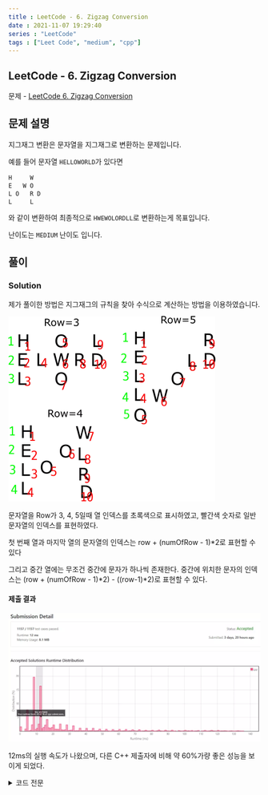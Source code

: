 ```yaml
---
title : LeetCode - 6. Zigzag Conversion
date : 2021-11-07 19:29:40
series : "LeetCode"
tags : ["Leet Code", "medium", "cpp"]
---
```


## LeetCode - 6. Zigzag Conversion
문제 - [LeetCode 6. Zigzag Conversion](https://leetcode.com/problems/zigzag-conversion/)

## 문제 설명
지그재그 변환은 문자열을 지그재그로 변환하는 문제입니다.

예를 들어 문자열 `HELLOWORLD`가 있다면

```
H     W
E   W O
L O   R D
L     L
```

와 같이 변환하여 최종적으로 `HWEWOLORDLL`로 변환하는게 목표입니다.

난이도는 `MEDIUM` 난이도 입니다.

## 풀이
### Solution

제가 풀이한 방법은 지그재그의 규칙을 찾아 수식으로 계산하는 방법을 이용하였습니다.

![example equation](./images/6/example.webp)

문자열을 Row가 3, 4, 5일때 열 인덱스를 초록색으로 표시하였고, 빨간색 숫자로 일반 문자열의 인덱스를 표현하였다.

첫 번째 열과 마지막 열의 문자열의 인덱스는 row + (numOfRow - 1)*2로 표현할 수 있다

그리고 중간 열에는 무조건 중간에 문자가 하나씩 존재한다. 중간에 위치한 문자의 인덱스는 (row + (numOfRow - 1)\*2) - ((row-1)\*2)로 표현할 수 있다.

#### 제출 결과
![Solution 1 result](./images/6/result_1.webp)

12ms의 실행 속도가 나왔으며, 다른 C++ 제출자에 비해 약 60%가량 좋은 성능을 보이게 되었다.

<details>
<summary>코드 전문</summary>
    
```cpp
#include <string>

class Solution 
{
public:
    std::string convert(std::string s, int numRows) 
    {
        if (numRows <= 1) return s;
        
        bool middle = false;
        int curRow = 0;
        int i = 0;
        std::string result = "";

        while (result.size() != s.size())
        {
            int index = curRow + (i * ((numRows - 1) * 2));

            if (curRow % (numRows - 1) != 0)
            {
                if (middle)
                {
                    index -= (curRow * 2);
                    i--;
                    middle = false;
                }
                else
                {
                    middle = true;
                }
            }

            if (index >= s.size())
            {
                curRow++;
                middle = false;
                i = 0;

                continue;
            }

            result += s[index];

            i++;
        }

        return result;
    }
};
```

</details>
